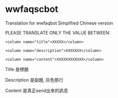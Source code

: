 # wwfaqscbot
Translation for wwfaqbot Simplified Chinese version

PLEASE TRANSLATE ONLY THE VALUE BETWEEN:

`<column name="title">XXXXX</column>`

`<column name="description">XXXXXXX</column>`

`<column name="content">XXXXXXXXXXXX</column>`

Title 是標題

Description 是副題, 灰色那行

Content 是真正send出來的訊息
